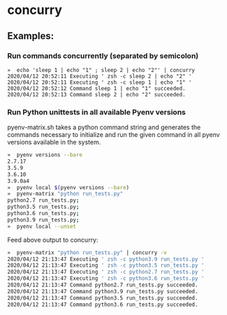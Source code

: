 # concurry

## Examples:

### Run commands concurrently (separated by semicolon)
```
»  echo 'sleep 1 | echo "1" ; sleep 2 | echo "2"' | concurry
2020/04/12 20:52:11 Executing ' zsh -c sleep 2 | echo "2" '
2020/04/12 20:52:11 Executing ' zsh -c sleep 1 | echo "1" '
2020/04/12 20:52:12 Command sleep 1 | echo "1" succeeded.
2020/04/12 20:52:13 Command sleep 2 | echo "2" succeeded.
```

### Run Python unittests in all available Pyenv versions

pyenv-matrix.sh takes a python command string and generates the commands necessary
to initialize and run the given command in all pyenv versions available in the system.

```bash
»  pyenv versions --bare
2.7.17
3.5.9
3.6.10
3.9.0a4
»  pyenv local $(pyenv versions --bare)
»  pyenv-matrix "python run_tests.py"
python2.7 run_tests.py;
python3.5 run_tests.py;
python3.6 run_tests.py;
python3.9 run_tests.py;
»  pyenv local --unset
```

Feed above output to concurry:

```bash
»  pyenv-matrix "python run_tests.py" | concurry -v
2020/04/12 21:13:47 Executing ' zsh -c python3.9 run_tests.py '
2020/04/12 21:13:47 Executing ' zsh -c python3.5 run_tests.py '
2020/04/12 21:13:47 Executing ' zsh -c python2.7 run_tests.py '
2020/04/12 21:13:47 Executing ' zsh -c python3.6 run_tests.py '
2020/04/12 21:13:47 Command python2.7 run_tests.py succeeded.
2020/04/12 21:13:47 Command python3.9 run_tests.py succeeded.
2020/04/12 21:13:47 Command python3.5 run_tests.py succeeded.
2020/04/12 21:13:47 Command python3.6 run_tests.py succeeded.
```
